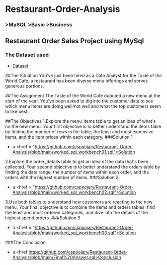 # Restaurant-Order-Analysis
### >MySQL >Basic >Business
## Restaurant Order Sales Project using MySql

### The Dataset used
- <a href = "https://github.com/cspoojary/Restaurant-Order-Analysis/blob/main/create_restaurant_db.sql">Dataset</a>

##The Situation
You've just been hired as a Data Analyst for the Taste of the World Cafe, a restaurant has been diverse menu offerings and serves generous portions.

##The Assignment
The Taste of the World Cafe dubuted a new menu at the start of the year. You've been asked to dig into the customer data to see which menu items are doing well/not well and what the top customers seem to like best.

##The Objectives
1.Explore the menu_items table to get an idea of what's on the new menu.
  Your first objective is to better understand the items table by finding the number of rows in the table, the least and most expensive items, and the item prices within each category.
###Solution 1
- a <href = "https://github.com/cspoojary/Restaurant-Order-Analysis/blob/main/worked_sql_workbench01.sql">Solution </a>


2.Explore the order_details table to get an idea of the data that's been collected.
  Your second objective is to better understand the orders table by finding the date range, the number of items within each order, and the orders with the highest number of items.
###Solution 2
- a <href = "https://github.com/cspoojary/Restaurant-Order-Analysis/blob/main/worked_sql_workbench02.sql">Solution </a>

3.Use both tables to understand how customers are reacting to the new menu.
  Your final objective is to combine the items and orders tables, find the least and most ordered categories, and dive into the details of the highest spend orders.
###Solution 3
- a <href = "https://github.com/cspoojary/Restaurant-Order-Analysis/blob/main/worked_sql_workbench03.sql">Solution </a>


###The Conclusion
- a <href https://github.com/cspoojary/Restaurant-Order-Analysis/blob/main/Final%20Answer.sql>Conclusion </a>
